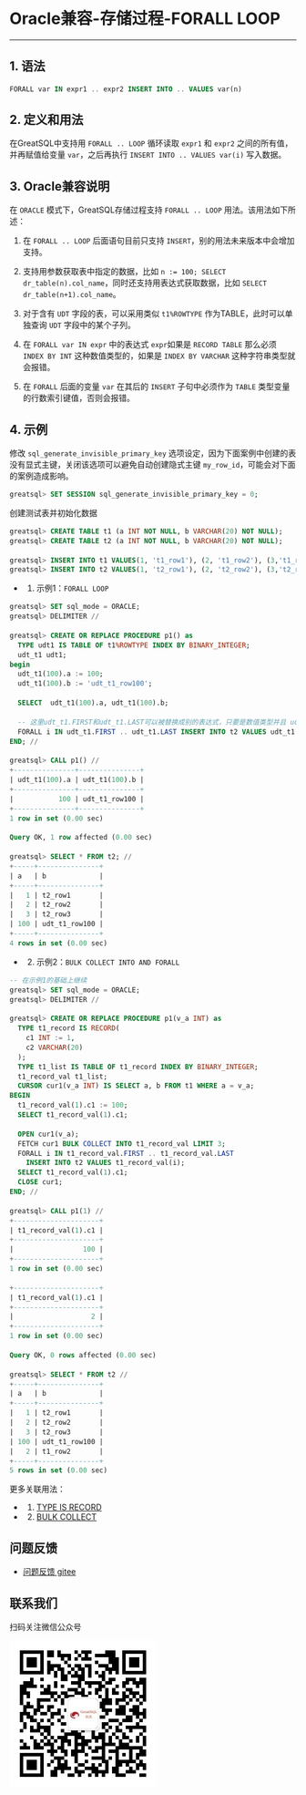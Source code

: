 # Oracle兼容-存储过程-FORALL LOOP
---


## 1. 语法

```sql
FORALL var IN expr1 .. expr2 INSERT INTO .. VALUES var(n)
```

## 2. 定义和用法

在GreatSQL中支持用 `FORALL .. LOOP` 循环读取 `expr1` 和 `expr2` 之间的所有值，并再赋值给变量 `var`，之后再执行 `INSERT INTO .. VALUES var(i)` 写入数据。

## 3. Oracle兼容说明

在 `ORACLE` 模式下，GreatSQL存储过程支持 `FORALL .. LOOP` 用法。该用法如下所述：

1. 在 `FORALL .. LOOP` 后面语句目前只支持 `INSERT`，别的用法未来版本中会增加支持。

2. 支持用参数获取表中指定的数据，比如 `n := 100; SELECT dr_table(n).col_name`，同时还支持用表达式获取数据，比如 `SELECT dr_table(n+1).col_name`。

3. 对于含有 `UDT` 字段的表，可以采用类似 `t1%ROWTYPE` 作为TABLE，此时可以单独查询 `UDT` 字段中的某个子列。

4. 在 `FORALL var IN expr` 中的表达式 `expr`如果是 `RECORD TABLE` 那么必须 `INDEX BY INT` 这种数值类型的，如果是 `INDEX BY VARCHAR` 这种字符串类型就会报错。

5. 在 `FORALL` 后面的变量 `var` 在其后的 `INSERT` 子句中必须作为 `TABLE` 类型变量的行数索引键值，否则会报错。


## 4. 示例

修改 `sql_generate_invisible_primary_key` 选项设定，因为下面案例中创建的表没有显式主键，关闭该选项可以避免自动创建隐式主键 `my_row_id`，可能会对下面的案例造成影响。
```sql
greatsql> SET SESSION sql_generate_invisible_primary_key = 0;
```

创建测试表并初始化数据
```sql
greatsql> CREATE TABLE t1 (a INT NOT NULL, b VARCHAR(20) NOT NULL);
greatsql> CREATE TABLE t2 (a INT NOT NULL, b VARCHAR(20) NOT NULL);

greatsql> INSERT INTO t1 VALUES(1, 't1_row1'), (2, 't1_row2'), (3,'t1_row3') ;
greatsql> INSERT INTO t2 VALUES(1, 't2_row1'), (2, 't2_row2'), (3,'t2_row3') ;
```

- 1. 示例1：`FORALL LOOP`

```sql
greatsql> SET sql_mode = ORACLE;
greatsql> DELIMITER //

greatsql> CREATE OR REPLACE PROCEDURE p1() as
  TYPE udt1 IS TABLE OF t1%ROWTYPE INDEX BY BINARY_INTEGER;
  udt_t1 udt1;
begin
  udt_t1(100).a := 100;
  udt_t1(100).b := 'udt_t1_row100';

  SELECT  udt_t1(100).a, udt_t1(100).b;

  -- 这里udt_t1.FIRST和udt_t1.LAST可以被替换成别的表达式，只要是数值类型并且 udt_t1(i) 有数据就可以
  FORALL i IN udt_t1.FIRST .. udt_t1.LAST INSERT INTO t2 VALUES udt_t1 (i);
END; //

greatsql> CALL p1() //
+---------------+---------------+
| udt_t1(100).a | udt_t1(100).b |
+---------------+---------------+
|           100 | udt_t1_row100 |
+---------------+---------------+
1 row in set (0.00 sec)

Query OK, 1 row affected (0.00 sec)

greatsql> SELECT * FROM t2; //
+-----+---------------+
| a   | b             |
+-----+---------------+
|   1 | t2_row1       |
|   2 | t2_row2       |
|   3 | t2_row3       |
| 100 | udt_t1_row100 |
+-----+---------------+
4 rows in set (0.00 sec)
```

- 2. 示例2：`BULK COLLECT INTO AND FORALL`

```sql
-- 在示例1的基础上继续
greatsql> SET sql_mode = ORACLE;
greatsql> DELIMITER //

greatsql> CREATE OR REPLACE PROCEDURE p1(v_a INT) as
  TYPE t1_record IS RECORD(
    c1 INT := 1,
    c2 VARCHAR(20)
  );
  TYPE t1_list IS TABLE OF t1_record INDEX BY BINARY_INTEGER;
  t1_record_val t1_list;
  CURSOR cur1(v_a INT) IS SELECT a, b FROM t1 WHERE a = v_a;
BEGIN
  t1_record_val(1).c1 := 100;
  SELECT t1_record_val(1).c1;

  OPEN cur1(v_a);
  FETCH cur1 BULK COLLECT INTO t1_record_val LIMIT 3;
  FORALL i IN t1_record_val.FIRST .. t1_record_val.LAST 
    INSERT INTO t2 VALUES t1_record_val(i);
  SELECT t1_record_val(1).c1;
  CLOSE cur1;
END; //

greatsql> CALL p1(1) //
+---------------------+
| t1_record_val(1).c1 |
+---------------------+
|                 100 |
+---------------------+
1 row in set (0.00 sec)

+---------------------+
| t1_record_val(1).c1 |
+---------------------+
|                   2 |
+---------------------+
1 row in set (0.00 sec)

Query OK, 0 rows affected (0.00 sec)

greatsql> SELECT * FROM t2 //
+-----+---------------+
| a   | b             |
+-----+---------------+
|   1 | t2_row1       |
|   2 | t2_row2       |
|   3 | t2_row3       |
| 100 | udt_t1_row100 |
|   2 | t1_row2       |
+-----+---------------+
5 rows in set (0.00 sec)
```


更多关联用法：
- 1. [TYPE IS RECORD](./5-3-easyuse-ora-sp-record-type.md)
- 2. [BULK COLLECT](./5-3-easyuse-ora-sp-bulk-collect.md)


**问题反馈**
---
- [问题反馈 gitee](https://gitee.com/GreatSQL/GreatSQL-Manual/issues)


**联系我们**
---

扫码关注微信公众号

![greatsql-wx](../../greatsql-wx.jpg)
